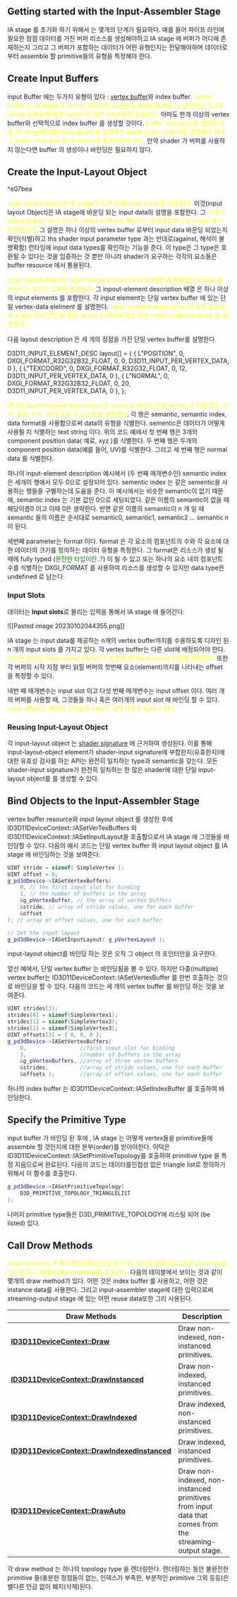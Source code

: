 ## Getting started with the Input-Assembler Stage

 IA stage 를 초기화 하기 위해서 는 몇개의 단계가 필요하다. 예를 들어 파이프 라인에 필요한 정점 데이터를 가진 버퍼 리소스를 생성해야하고 IA stage 에 버퍼가 어디에 존재하는지 그리고 그 버퍼가 포함하는 데이터가 어떤 유형인지는 전달해야하며 데이터로부터 assemble 할 primitive들의 유형을 특정해야 한다.

## Create Input Buffers

input Buffer 에는 두가지 유형이 있다 : [vertex buffer](Buffer#^2a545d)와 index buffer. <span style="color: yellow ">vertex buffer 는 IA stage 에 vertex 데이터를 공급한다.</span> <span style="color: yellow">Index Buffer 는 선택적인 것으로 vertex buffer에 속한 vertex 에 대한 index들을 공급한다.</span> 아마도 한개 이상의 vertex buffer와 선택적으로 index buffer 를 생성할 것이다. <span style="color:yellow">buffer resource 를 생성한 다음, IA stage에 대한 data layout 을 설명하는 input-layout object를 생성해야 하며 그 buffer resource 를 IA stage 에 바인딩해야 한다.</span> 만약 shader 가 버퍼를 사용하지 않는다면 buffer 의 생성이나 바인딩은 필요하지 않다.

## Create the Input-Layout Object

^e07bea

 <span style="color: yellow">input-layout object는 IA stage의 입력 상태(input state)를 압축한다.</span> 이것(input layout Object)은 IA stage에 바운딩 되는 input data의 설명을 포함한다. 그 <span style="color:yellow ">데이터(input data)는 하나 이상의 vertex buffer에 해당하는 메모리로부터 IA stage 에 스트리밍된다.</span> 그 설명은 하나 이상의 vertex buffer 로부터 input data 바운딩 되었는지 확인(식별)하고 ths shader input parameter type 과는 반대로(against, 해석이 불명확함) 런타임에 input data types를 확인하는 기능을 준다. 이 type은 그 type은 호환될 수 있다는 것을 입증하는 것 뿐만 아니라 shader가 요구하는 각각의 요소들은 buffer resource 에서 통용된다.

<span style="color: yellow">input-layout object는 input-element description의 배열 과 컴파일된 shader를 가리키는 포인터 로부터 생성된다.</span> 
그 inpout-element description 배열 은 하나 이상의 input elements 를 포함한다. 각 input element는 단일 vertex buffer 에 있는 단일 vertex-data elelment 를 설명한다. <span style="color: yellow">input-element description 의 모든 설정은 IA stage 에 바인딩 될 모든 vertex buffer에 있는 모든 vertex-data elements 를 설명한다.</span>

다음 layout description 은 세 개의 정점을 가진 단일 vertex buffer를 설명한다. 

D3D11_INPUT_ELEMENT_DESC layout[] =
{
    { L"POSITION", 0, DXGI_FORMAT_R32G32B32_FLOAT, 0, 0, 
          D3D11_INPUT_PER_VERTEX_DATA, 0 },
    { L"TEXCOORD", 0, DXGI_FORMAT_R32G32_FLOAT, 0, 12, 
          D3D11_INPUT_PER_VERTEX_DATA, 0 },
    { L"NORMAL", 0, DXGI_FORMAT_R32G32B32_FLOAT, 0, 20, 
          D3D11_INPUT_PER_VERTEX_DATA, 0 },
};

<span style="color: yellow">하나의 input-element description 은 vertex buffer의 단일 vertex 에 속해 있는 크기, 유형, 위치, 목적 등의 각 요소들을 설명한다</span>. 각 행은 semantic, semantic index, data format을 사용함으로써 data의 유형을 식별한다. sementic은 데이터가 어떻게 사용될 지 식별하는 text string 이다. 위의 코드 예에서 첫 번째 행은 3개의 component position data( 예로, xyz )를 식별한다. 두 번째 행은 두개의 component position data(예를 들어, UV)를 식별한다. 그리고 세 번째 행은 normal data 를 식별한다.

하나의 input-element description 예시에서 (두 번째 매개변수인) semantic index 은 세개의 행에서 모두 0으로 설정되어 있다. sementic index 는 같은 sementic을 사용하는 행들을 구별하는데 도움을 준다. 이 예시에서는 비슷한 semantic이 없기 때문에, semantic index 는 기본 값인 0으로 세팅되었다.
같은 이름의 semantic이 없을 때 해당이름0 이고 이때 0은 생략한다. 반면 같은 이름의 semantic이 n 개 일 때 semantic 들의 이름은 순서대로 semantic0, semantic1, semantic2 ... semantic n 이 된다.

세번째 parameter는 format 이다. format 은 각 요소의 컴포넌트의 수와 각 요소에 대한 데이터의 크기를 정의하는 데이터 유형을 특정한다. 그 format은 리소스가 생성 될 때에 fully typed (<span style="color: green">완전한 타입이란..?</span>) 이 될 수 있고 또는 하나의 요소 내의 컴포넌트 수를 식별하는 DXGI_FORMAT 를 사용하여 리소스를 생성할 수 있지만 data type은 undefined 로 남는다.

### Input Slots

데이터는 **Input slots**로 불리는 입력을 통해서 IA stage 에 들어간다. 

![[Pasted image 20230102044355.png]]

IA stage 는 input data를 제공하는 n개의 vertex buffer까지를 수용하도록 디자인 된 n 개의 input slots 를 가지고 있다. 각 vertex buffer는 다른 slot에 배정되어야 한다. <span style="color: yellow">이러한 정보는 input-layout object 가 생성될 때 input-layout 선언에 저장된다. </span> 또한 각 버퍼의 시작 지점 부터 읽힐 버퍼의 첫번째 요소(element)까지를 나타내는 offset 을 특정할 수 있다.

네번 째 매개변수는 input slot 이고 다섯 번째 매개변수는 input offset 이다. 여러 개의 버퍼를 사용할 때, 그것들을 하나 혹은 여러개의 input slot 에 바인딩 할 수 있다. <span style="color:yellow ">input offset은 버퍼의 시작점과 data의 시작 사이의 byte 수이다. </span>

### Reusing Input-Layout Object

각 input-layout object 는 [shader signature](Signatures) 에 근거하여 생성된다. 이를 통해 
input-layout-object element가 shader-input signature에 부합한지(유효한지)에 대한 유효성 검사를 하는 API는 완전히 일치하는 type과 semantic을 갖는다. 모든 shader-input signature가 완전히 일치하는 한 많은 shader에 대한 단일 input-layout object를 를 생성할 수 있다. 

## Bind Objects to the Input-Assembler Stage

vertex buffer resource와 input layout object 를 생성한 후에 ID3D11DeviceContext::IASetVerTexBuffers 와 ID3D11DeviceContext::IASetInputLayout을 호출함으로서 IA stage 에 그것들을 바인딩할 수 있다. 다음의 예시 코드는 단일 vertex buffer 와 input layout object 를 IA stage 에 바인딩하는 것을 보여준다.

```c++
UINT stride = sizeof( SimpleVertex );
UINT offset = 0; 
g_pd3dDevice->IASetVertexBuffers( 
	0, // the first input slot for binding 
	1, // the number of buffers in the array 
	&g_pVertexBuffer, // the array of vertex buffers 
	&stride, // array of stride values, one for each buffer 
	&offset 
); // array of offset values, one for each buffer 

// Set the input layout 
g_pd3dDevice->IASetInputLayout( g_pVertexLayout );
```

input-layout object를 바인딩 하는 것은 오직 그 object 의 포인터만을 요구한다.

앞선 예에서, 단일 vertex buffer 는 바인딩됨을 볼 수 있다. 하지만 다중(multiple) vertex buffer는 ID3D11DeviceContext::IASetVertexBuffer 를 한번 호출하는 것으로 바인딩을 할 수 있다. 다음의 코드는 세 개의 vertex buffer 를 바인딩 하는 것을 보여준다.

```c++
UINT strides[3];
strides[0] = sizeof(SimpleVertex1);
strides[1] = sizeof(SimpleVertex2);
strides[2] = sizeof(SimpleVertex3);
UINT offsets[3] = { 0, 0, 0 };
g_pd3dDevice->IASetVertexBuffers( 
    0,                 //first input slot for binding
    3,                 //number of buffers in the array
    &g_pVertexBuffers, //array of three vertex buffers
    &strides,          //array of stride values, one for each buffer
    &offsets );        //array of offset values, one for each buffer
```

하나의 index buffer 는  ID3D11DeviceContext::IASetIndexBuffer 를 호출하여 바인딩한다.

## Specify the Primitive Type

input buffer 가 바인딩 된 후에 , IA stage 는 어떻게 vertex들을 primitive들에 assemble 할 것인지에 대한 분부(order)를 받아야한다. 이덕은 ID3D11DeviceContext::IASetPrimitiveTopology를 호출하여 primitive type 을 특정 지음으로써 완료된다. 다음의 코드는 데이터를인접성 없은 triangle list로 정의하기 위해서 이 함수를 호출한다.

```c++
g_pd3dDevice->IASetPrimitiveTopology(
	D3D_PRIMITIVE_TOPOLOGY_TRIANGLELIST 
);
```
나머지 primitive type들은 D3D_PRIMITIVE_TOPOLOGY에 리스팅 되어 (be listed) 있다.

## Call Drow Methods

<span style="color: yellow">input resource 가 파이프라인에 바인딩 된 이후, 하나의 응용프로그램은 primitive를 렌더링 하기 위해서 draw method를 호출한다.</span> 다음의 테이블에서 보이는 것과 같이 몇개의 draw method가 있다. 어떤 것은 index buffer 를 사용하고, 어떤 것은 instance data를 사용한다. 그리고 input-assembler stage에 대한 입력으로써 streaming-output stage 에 있는 어떤 reuse data또한 그리 사용된다.

| **Draw Methods** | **Description** |
| --- | --- |
| [**ID3D11DeviceContext::Draw**](https://learn.microsoft.com/en-us/windows/desktop/api/D3D11/nf-d3d11-id3d11devicecontext-draw) | Draw non-indexed, non-instanced primitives. |
| [**ID3D11DeviceContext::DrawInstanced**](https://learn.microsoft.com/en-us/windows/desktop/api/D3D11/nf-d3d11-id3d11devicecontext-drawinstanced) | Draw non-indexed, instanced primitives. |
| [**ID3D11DeviceContext::DrawIndexed**](https://learn.microsoft.com/en-us/windows/desktop/api/D3D11/nf-d3d11-id3d11devicecontext-drawindexed) | Draw indexed, non-instanced primitives. |
| [**ID3D11DeviceContext::DrawIndexedInstanced**](https://learn.microsoft.com/en-us/windows/desktop/api/D3D11/nf-d3d11-id3d11devicecontext-drawindexedinstanced) | Draw indexed, instanced primitives. |
| [**ID3D11DeviceContext::DrawAuto**](https://learn.microsoft.com/en-us/windows/desktop/api/D3D11/nf-d3d11-id3d11devicecontext-drawauto) | Draw non-indexed, non-instanced primitives from input data that comes from the streaming-output stage. |

각 draw method 는 하나의 topology type 을 렌더링한다. 렌더링하는 동안 불완전한 primitive 들(충분한 정점들이 없는, 인덱스가 부족한, 부분적인 primitive 그외 등등)은 별다른 언급 없이 폐지(삭제)된다.

